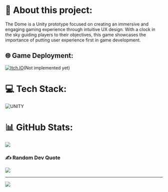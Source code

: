 #  🎯 About this project:
The Dome is a Unity prototype focused on creating an immersive and engaging gaming experience through intuitive UX design. With a clock in the sky guiding players to their objectives, this game showcases the importance of putting user experience first in game development.

## 🌐 Game Deployment:
[![Itch.IO](https://i.imgur.com/2xXR5cq.png)](https://mittomrum.itch.io/thedome)(Not implemented yet)

# 💻 Tech Stack:
![UNITY](https://img.shields.io/badge/Unity-%2320232a.svg?style=plastic&logo=unity&logoColor=white)

# 📊 GitHub Stats:
![](https://github-readme-streak-stats.herokuapp.com/?user=mittomrum&theme=dark&hide_border=false)<br/>

### ✍️ Random Dev Quote
![](https://quotes-github-readme.vercel.app/api?type=horizontal&theme=radical)

---
[![](https://visitcount.itsvg.in/api?id=mittomrum&icon=0&color=0)](https://visitcount.itsvg.in)

<!-- Proudly created with GPRM ( https://gprm.itsvg.in ) -->
